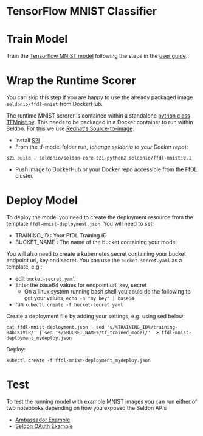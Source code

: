 # TensorFlow MNIST Classifier

# Train Model

Train the [Tensorflow MNIST model](https://github.com/IBM/FfDL/tree/master/etc/examples/tf-model) following the steps in the [user guide](https://github.com/IBM/FfDL#6-detailed-testing-instructions).

# Wrap the Runtime Scorer
You can skip this step if you are happy to use the already packaged image ```seldonio/ffdl-mnist``` from DockerHub.

The runtime MNIST scrorer is contained within a standalone [python class TFMnist.py](./TFMnist.py). This needs to be packaged in a Docker container to run within Seldon. For this we use [Redhat's Source-to-image](https://github.com/openshift/source-to-image).

 * Install [S2I](https://github.com/openshift/source-to-image#installation)
 * From the tf-model folder run, (*change seldonio to your Docker repo*):
```
s2i build . seldonio/seldon-core-s2i-python2 seldonio/ffdl-mnist:0.1
```
 * Push image to DockerHub or your Docker repo accessible from the FfDL cluster.

# Deploy Model
To deploy the model you need to create the deployment resource from the template ```ffdl-mnist-deployment.json```. You will need to set:

 * TRAINING_ID : Your FfDL Training ID
 * BUCKET_NAME : The name of the bucket containing your model

You will also need to create a kubernetes secret containing your bucket endpoint url, key and secret. You can use the ```bucket-secret.yaml``` as a template, e.g.:

 * edit ```bucket-secret.yaml```
 * Enter the base64 values for endpoint url, key, secret
    * On a linux system running bash shell you could do the following to get your values, ```echo -n "my key" | base64```
 * run ```kubectl create -f bucket-secret.yaml```

Create a deployment file by adding your settings, e.g. using sed below:

```
cat ffdl-mnist-deployment.json | sed 's/%TRAINING_ID%/training-84hIKJViR/' | sed 's/%BUCKET_NAME%/tf_trained_model/'  > ffdl-mnist-deployment_mydeploy.json
```

Deploy:
```
kubectl create -f ffdl-mnist-deployment_mydeploy.json
```

# Test

To test the running model with example MNIST images you can run either of two notebooks depending on how you exposed the Seldon APIs

 * [Ambassador Example](serving_ambassador.ipynb)
 * [Seldon OAuth Example](serving_oauth.ipynb)
 
